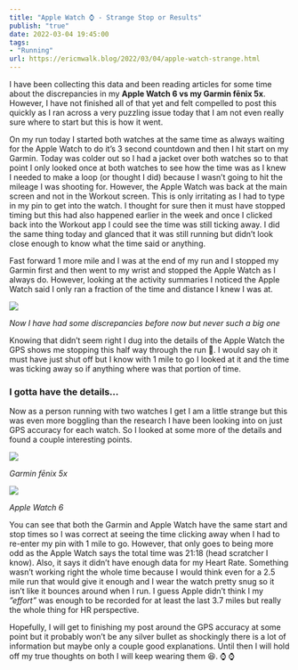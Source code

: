 ```yaml
---
title: "Apple Watch ⌚️ - Strange Stop or Results"
publish: "true"
date: 2022-03-04 19:45:00
tags:
- "Running"
url: https://ericmwalk.blog/2022/03/04/apple-watch-strange.html
---
```

I have been collecting this data and been reading articles for some time about the discrepancies in my **Apple Watch 6 vs my Garmin fēnix 5x**. However, I have not finished all of that yet and felt compelled to post this quickly as I ran across a very puzzling issue today that I am not even really sure where to start but this is how it went.

On my run today I started both watches at the same time as always waiting for the Apple Watch to do it’s 3 second countdown and then I hit start on my Garmin. Today was colder out so I had a jacket over both watches so to that point I only looked once at both watches to see how the time was as I knew I needed to make a loop (or thought I did) because I wasn’t going to hit the mileage I was shooting for. However, the Apple Watch was back at the main screen and not in the Workout screen. This is only irritating as I had to type in my pin to get into the watch. I thought for sure then it must have stopped timing but this had also happened earlier in the week and once I clicked back into the Workout app I could see the time was still ticking away. I did the same thing today and glanced that it was still running but didn’t look close enough to know what the time said or anything.

Fast forward 1 more mile and I was at the end of my run and I stopped my Garmin first and then went to my wrist and stopped the Apple Watch as I always do. However, looking at the activity summaries I noticed the Apple Watch said I only ran a fraction of the time and distance I knew I was at.

![](https://ericmwalk.blog/uploads/2022/ea3d6c2048.jpg)

*Now I have had some discrepancies before now but never such a big one*

Knowing that didn’t seem right I dug into the details of the Apple Watch the GPS shows me stopping this half way through the run 🤔. I would say oh it must have just shut off but I know with 1 mile to go I looked at it and the time was ticking away so if anything where was that portion of time.

### I gotta have the details...
Now as a person running with two watches I get I am a little strange but this was even more boggling than the research I have been looking into on just GPS accuracy for each watch. So I looked at some more of the details and found a couple interesting points.

![](https://ericmwalk.blog/uploads/2022/536c970837.jpg)

*Garmin fēnix 5x*

![](https://ericmwalk.blog/uploads/2022/0a42211841.jpg)

*Apple Watch 6*

You can see that both the Garmin and Apple Watch have the same start and stop times so I was correct at seeing the time clicking away when I had to re-enter my pin with 1 mile to go. However, that only goes to being more odd as the Apple Watch says the total time was 21:18 (head scratcher I know). Also, it says it didn’t have enough data for my Heart Rate. Something wasn’t working right the whole time because I would think even for a 2.5 mile run that would give it enough and I wear the watch pretty snug so it isn’t like it bounces around when I run. I guess Apple didn’t think I my *”effort”* was enough to be recorded for at least the last 3.7 miles but really the whole thing for HR perspective.

Hopefully, I will get to finishing my post around the GPS accuracy at some point but it probably won’t be any silver bullet as shockingly there is a lot of information but maybe only a couple good explanations. Until then I will hold off my true thoughts on both I will keep wearing them 😆. ⌚️ ⌚️